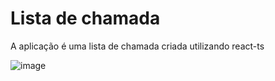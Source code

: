 # Lista de chamada

A aplicação é uma lista de chamada criada utilizando react-ts

![image](https://github.com/Diego0761/Lista-de-Chamada/assets/88131420/7ade4ec6-8d12-40c3-92aa-fdcdfdc796ea)

